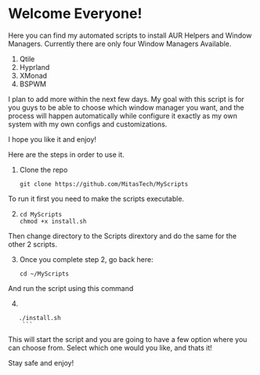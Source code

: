# Welcome Everyone!
Here you can find my automated scripts to install AUR Helpers and Window Managers.
Currently there are only four Window Managers Available. 
1) Qtile
2) Hyprland
3) XMonad
4) BSPWM

I plan to add more within the next few days.
My goal with this script is for you guys to be able to choose which window manager you want,
and the process will happen automatically while configure it exactly as my own system with my own configs
and customizations.

I hope you like it and enjoy!

Here are the steps in order to use it.

1) Clone the repo
    ```
    git clone https://github.com/MitasTech/MyScripts
    ```

To run it first you need to make the scripts executable.

2) ```
   cd MyScripts
   chmod +x install.sh
   ```
Then change directory to the Scripts dirextory and do the same for the other 2 scripts.

3) Once you complete step 2, go back here:
   ```
   cd ~/MyScripts
   ```
And run the script using this command

   4)   ```
       ./install.sh
        ```
This will start the script and you are going to have a few option where you can choose from.
Select which one would you like, and thats it!

Stay safe and enjoy!
